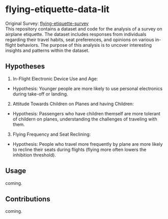 # flying-etiquette-data-lit
Original Survey: [flying-etiquette-survey](https://github.com/fivethirtyeight/data/blob/master/flying-etiquette-survey/flying-etiquette.csv)\
This repository contains a dataset and code for the analysis of a survey on airplane etiquette. The dataset includes responses from individuals regarding their travel habits, seat preferences, and opinions on various in-flight behaviors. The purpose of this analysis is to uncover interesting insights and patterns within the dataset.

## Hypotheses
1. In-Flight Electronic Device Use and Age:
- Hypothesis: Younger people are more likely to use personal electronics during take-off or landing.
2. Attitude Towards Children on Planes and having Children:
- Hypothesis: Passengers who have children themself are more tolerant of childern on planes, understanding the challenges of traveling with them. 
3. Flying Frequency and Seat Reclining:
- Hypothesis: People who travel more frequently by plane are more likely to recline their seats during flights (flying more often lowers the inhibition threshold).

## Usage
coming.

## Contributions
coming.

